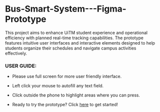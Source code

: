 # Bus-Smart-System---Figma-Prototype
This project aims to enhance UiTM student experience and operational efficiency with planned real-time tracking capabilities. The prototype features intuitive user interfaces and interactive elements designed to help students organize their schedules and navigate campus activities effectively.

### USER GUIDE:
- Please use full screen for more user friendly interface. 
- Left click your mouse to autofill any text field.
- Click outside the phone to highlight areas where you can press.

- Ready to try the prototype? Click [here](https://www.figma.com/proto/58mIh6zAccdQoicY3aZQ3w/Bus-Smart-System?page-id=0%3A1&node-id=37-44&starting-point-node-id=37%3A44&scaling=min-zoom&content-scaling=fixed&t=6LchuX4idHxmlSHa-1) to get started!
